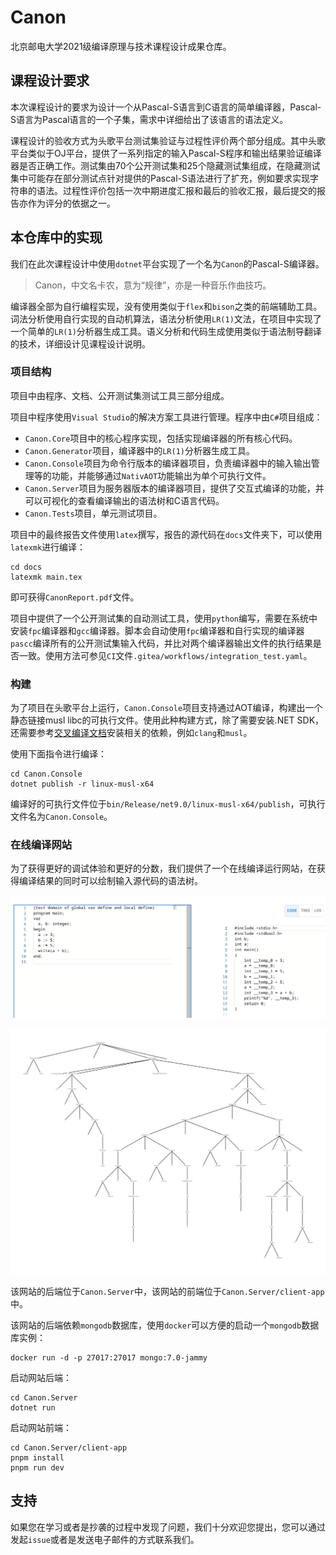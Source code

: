 # Canon

北京邮电大学2021级编译原理与技术课程设计成果仓库。

## 课程设计要求

本次课程设计的要求为设计一个从Pascal-S语言到C语言的简单编译器，Pascal-S语言为Pascal语言的一个子集，需求中详细给出了该语言的语法定义。

课程设计的验收方式为头歌平台测试集验证与过程性评价两个部分组成。其中头歌平台类似于OJ平台，提供了一系列指定的输入Pascal-S程序和输出结果验证编译器是否正确工作。测试集由70个公开测试集和25个隐藏测试集组成，在隐藏测试集中可能存在部分测试点针对提供的Pascal-S语法进行了扩充，例如要求实现字符串的语法。过程性评价包括一次中期进度汇报和最后的验收汇报，最后提交的报告亦作为评分的依据之一。

## 本仓库中的实现

我们在此次课程设计中使用`dotnet`平台实现了一个名为`Canon`的Pascal-S编译器。

> Canon，中文名卡农，意为“规律”，亦是一种音乐作曲技巧。

编译器全部为自行编程实现，没有使用类似于`flex`和`bison`之类的前端辅助工具。词法分析使用自行实现的自动机算法，语法分析使用`LR(1)`文法，在项目中实现了一个简单的`LR(1)`分析器生成工具。语义分析和代码生成使用类似于语法制导翻译的技术，详细设计见课程设计说明。

### 项目结构

项目中由程序、文档、公开测试集测试工具三部分组成。

项目中程序使用`Visual Studio`的解决方案工具进行管理。程序中由`C#`项目组成：

- `Canon.Core`项目中的核心程序实现，包括实现编译器的所有核心代码。
- `Canon.Generator`项目，编译器中的`LR(1)`分析器生成工具。
- `Canon.Console`项目为命令行版本的编译器项目，负责编译器中的输入输出管理等的功能，并能够通过`NativAOT`功能输出为单个可执行文件。
- `Canon.Server`项目为服务器版本的编译器项目，提供了交互式编译的功能，并可以可视化的查看编译输出的语法树和C语言代码。
- `Canon.Tests`项目，单元测试项目。

项目中的最终报告文件使用`latex`撰写，报告的源代码在`docs`文件夹下，可以使用`latexmk`进行编译：

```shell
cd docs
latexmk main.tex
```

即可获得`CanonReport.pdf`文件。

项目中提供了一个公开测试集的自动测试工具，使用`python`编写，需要在系统中安装`fpc`编译器和`gcc`编译器。脚本会自动使用`fpc`编译器和自行实现的编译器`pascc`编译所有的公开测试集输入代码，并比对两个编译器输出文件的执行结果是否一致。使用方法可参见`CI`文件`.gitea/workflows/integration_test.yaml`。

### 构建

为了项目在头歌平台上运行，`Canon.Console`项目支持通过AOT编译，构建出一个静态链接musl libc的可执行文件。使用此种构建方式，除了需要安装.NET SDK，
还需要参考[交叉编译文档](https://learn.microsoft.com/zh-cn/dotnet/core/deploying/native-aot/cross-compile)安装相关的依赖，例如`clang`和`musl`。

使用下面指令进行编译：

```shell
cd Canon.Console
dotnet publish -r linux-musl-x64
```

编译好的可执行文件位于`bin/Release/net9.0/linux-musl-x64/publish`，可执行文件名为`Canon.Console`。

### 在线编译网站

为了获得更好的调试体验和更好的分数，我们提供了一个在线编译运行网站，在获得编译结果的同时可以绘制输入源代码的语法树。

![website-overview](./assets/website-overview.png)

![syntax-tree](./assets/syntax-tree.png)

该网站的后端位于`Canon.Server`中，该网站的前端位于`Canon.Server/client-app`中。

该网站的后端依赖`mongodb`数据库，使用`docker`可以方便的启动一个`mongodb`数据库实例：

```shell
docker run -d -p 27017:27017 mongo:7.0-jammy
```

启动网站后端：

```shell
cd Canon.Server
dotnet run
```

启动网站前端：

```shell
cd Canon.Server/client-app
pnpm install
pnpm run dev
```

## 支持

如果您在学习或者是抄袭的过程中发现了问题，我们十分欢迎您提出，您可以通过发起`issue`或者是发送电子邮件的方式联系我们。

